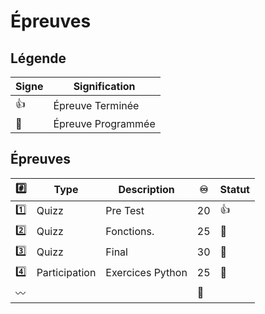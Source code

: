 # Épreuves

## Légende

| Signe              | Signification                 |
|--------------------|-------------------------------|
| :+1:               | Épreuve Terminée              |
| :calendar:         | Épreuve Programmée            |


## Épreuves

| :hash:    | Type    | Description                                         |:infinity:| Statut           |
|-----------|---------|-----------------------------------------------------|----------|------------------|
| :one:     | Quizz   | Pre Test                                            | 20       | :+1:             |
| :two:     | Quizz   | Fonctions.                                          | 25       | :calendar:       |
| :three:   | Quizz   | Final                                               | 30       | :calendar:       |
| :four:    | Participation  | Exercices Python                             | 25       | :calendar:       |
|:wavy_dash:|         |                                                     |:100:     |                  |
